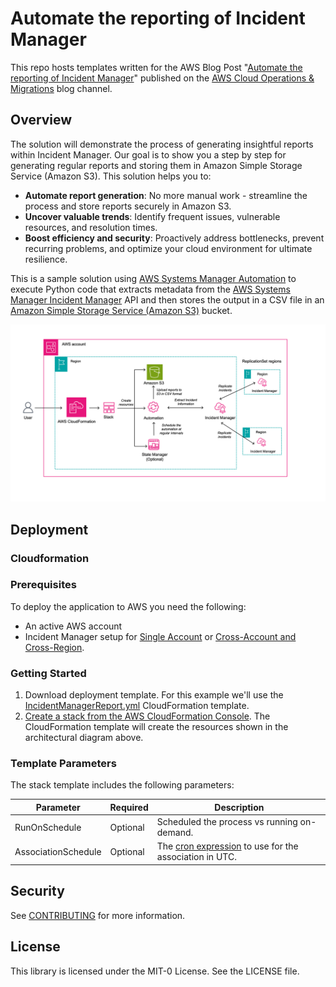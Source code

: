 # Automate the reporting of Incident Manager

This repo hosts templates written for the AWS Blog Post "[Automate the reporting of Incident Manager](https://aws.amazon.com/blogs/mt/automate-the-reporting-of-incident-manager)" published on the [AWS Cloud Operations & Migrations](https://aws.amazon.com/blogs/mt/) blog channel.

## Overview
The solution will demonstrate the process of generating insightful reports within Incident Manager. Our goal is to show you a step by step for generating regular reports and storing them in Amazon Simple Storage Service (Amazon S3). This solution helps you to:
- **Automate report generation**: No more manual work - streamline the process and store reports securely in Amazon S3.
- **Uncover valuable trends**: Identify frequent issues, vulnerable resources, and resolution times.
- **Boost efficiency and security**: Proactively address bottlenecks, prevent recurring problems, and optimize your cloud environment for ultimate resilience.

This is a sample solution using [AWS Systems Manager Automation](https://docs.aws.amazon.com/systems-manager/latest/userguide/systems-manager-automation.html) to execute Python code that extracts metadata from the [AWS Systems Manager Incident Manager](https://docs.aws.amazon.com/incident-manager/latest/userguide/what-is-incident-manager.html) API and then stores the output in a CSV file in an [Amazon Simple Storage Service (Amazon S3)](https://aws.amazon.com/s3/) bucket.

![Architectural Diagram](/Images/ArchitecturalDiagram.png)


## Deployment
### Cloudformation
### Prerequisites
To deploy the application to AWS you need the following:
* An active AWS account
* Incident Manager setup for [Single Account](https://docs.aws.amazon.com/incident-manager/latest/userguide/getting-started.html) or [Cross-Account and Cross-Region](https://docs.aws.amazon.com/incident-manager/latest/userguide/incident-manager-cross-account-cross-region.html).



### Getting Started
1. Download deployment template. For this example we'll use the [IncidentManagerReport.yml](/Templates/CloudFormation/IncidentManagerReport.yml) CloudFormation template.
2. [Create a stack from the AWS CloudFormation Console](https://docs.aws.amazon.com/AWSCloudFormation/latest/UserGuide/cfn-console-create-stack.html).  The CloudFormation template will create the resources shown in the architectural diagram above.

### Template Parameters
The stack template includes the following parameters:

| Parameter | Required | Description |
| --- | --- | --- |
| RunOnSchedule | Optional | Scheduled the process vs running on-demand. |
| AssociationSchedule | Optional | The [cron expression](https://docs.aws.amazon.com/systems-manager/latest/userguide/reference-cron-and-rate-expressions.html#reference-cron-and-rate-expressions-association) to use for the association in UTC. |

## Security

See [CONTRIBUTING](CONTRIBUTING.md#security-issue-notifications) for more information.

## License

This library is licensed under the MIT-0 License. See the LICENSE file.